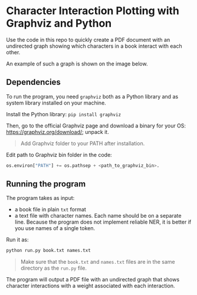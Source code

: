# Character Interaction Plotting with Graphviz and Python

Use the code in this repo to quickly create a PDF document with an undirected graph showing which characters in a book interact with each other.

An example of such a graph is shown on the image below.



## Dependencies

To run the program, you need `graphviz` both as a Python library and as system library installed on your machine.

Install the Python library: `pip install graphviz`

Then, go to the official Graphviz page and download a binary for your OS: https://graphviz.org/download/; unpack it.

> Add Graphviz folder to your PATH after installation.

Edit path to Graphviz bin folder in the code:

```python
os.environ["PATH"] += os.pathsep + <path_to_graphviz_bin>.
```

## Running the program

The program takes as input:
* a book file in plain `txt` format
* a text file with character names. Each name should be on a separate line. Because the program does not implement reliable NER, it is better if you use names of a single token.

Run it as:

```bash
python run.py book.txt names.txt
```
> Make sure that the `book.txt` and `names.txt` files are in the same directory as the `run.py` file.

The program will output a PDF file with an undirected graph that shows character interactions with a weight associated with each interaction.
